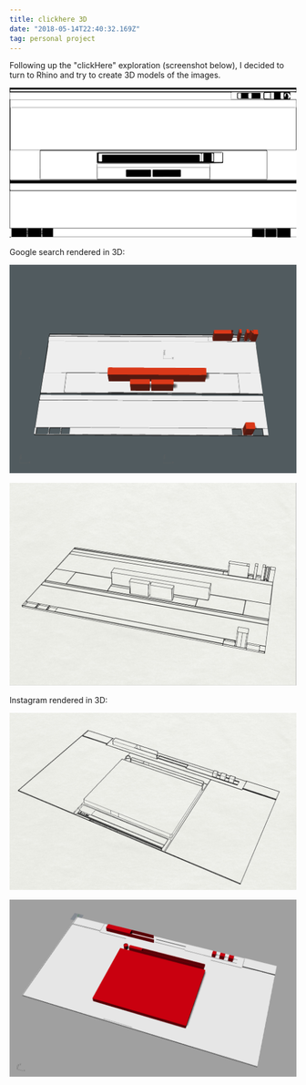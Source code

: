 ```yaml
---
title: clickhere 3D
date: "2018-05-14T22:40:32.169Z"
tag: personal project
---
```


Following up the "clickHere" exploration (screenshot below), I decided to turn to Rhino and try to create 3D models of the images.

![altcaption](googleinput.png)


Google search rendered in 3D:


![altcaption](google1.png)



![altcaption](google2.png)



Instagram rendered in 3D:



![altcaption](instagram1.png)



![altcaption](instagram2.png)

